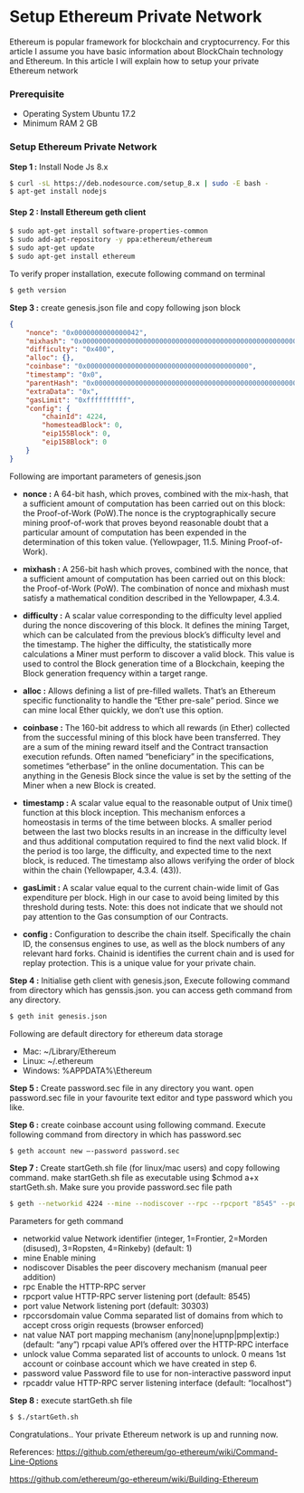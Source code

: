 # Setup Ethereum Private Network

Ethereum is popular framework for blockchain and cryptocurrency. For this article I assume you have basic information about BlockChain technology and Ethereum. In this article I will explain how to setup your private Ethereum network

### Prerequisite
- Operating System Ubuntu 17.2
- Minimum RAM 2 GB

### Setup Ethereum Private Network
**Step 1 :** Install Node Js 8.x

```bash
$ curl -sL https://deb.nodesource.com/setup_8.x | sudo -E bash -
$ apt-get install nodejs
```
#### Step 2 : Install Ethereum geth client

```bash 
$ sudo apt-get install software-properties-common
$ sudo add-apt-repository -y ppa:ethereum/ethereum
$ sudo apt-get update
$ sudo apt-get install ethereum
```

To verify proper installation, execute following command on terminal

```bash 
$ geth version
```
**Step 3 :** create genesis.json file and copy following json block

```json
{
    "nonce": "0x0000000000000042",
    "mixhash": "0x0000000000000000000000000000000000000000000000000000000000000000",
    "difficulty": "0x400",
    "alloc": {},
    "coinbase": "0x0000000000000000000000000000000000000000",
    "timestamp": "0x0",
    "parentHash": "0x0000000000000000000000000000000000000000000000000000000000000000",
    "extraData": "0x",
    "gasLimit": "0xffffffffff",
    "config": {
        "chainId": 4224,
        "homesteadBlock": 0,
        "eip155Block": 0,
        "eip158Block": 0
    }
}
```

Following are important parameters of genesis.json

- **nonce :** A 64-bit hash, which proves, combined with the mix-hash, that a sufficient amount of computation has been carried out on this block: the Proof-of-Work (PoW).The nonce is the cryptographically secure mining proof-of-work that proves beyond reasonable doubt that a particular amount of computation has been expended in the determination of this token value. (Yellowpager, 11.5. Mining Proof-of-Work).

- **mixhash :** A 256-bit hash which proves, combined with the nonce, that a sufficient amount of computation has been carried out on this block: the Proof-of-Work (PoW). The combination of nonce and mixhash must satisfy a mathematical condition described in the Yellowpaper, 4.3.4.
- **difficulty :** A scalar value corresponding to the difficulty level applied during the nonce discovering of this block. It defines the mining Target, which can be calculated from the previous block’s difficulty level and the timestamp. The higher the difficulty, the statistically more calculations a Miner must perform to discover a valid block. This value is used to control the Block generation time of a Blockchain, keeping the Block generation frequency within a target range.
- **alloc :** Allows defining a list of pre-filled wallets. That’s an Ethereum specific functionality to handle the “Ether pre-sale” period. Since we can mine local Ether quickly, we don’t use this option.
- **coinbase :** The 160-bit address to which all rewards (in Ether) collected from the successful mining of this block have been transferred. They are a sum of the mining reward itself and the Contract transaction execution refunds. Often named “beneficiary” in the specifications, sometimes “etherbase” in the online documentation. This can be anything in the Genesis Block since the value is set by the setting of the Miner when a new Block is created.
- **timestamp :** A scalar value equal to the reasonable output of Unix time() function at this block inception. This mechanism enforces a homeostasis in terms of the time between blocks. A smaller period between the last two blocks results in an increase in the difficulty level and thus additional computation required to find the next valid block. If the period is too large, the difficulty, and expected time to the next block, is reduced. The timestamp also allows verifying the order of block within the chain (Yellowpaper, 4.3.4. (43)).
- **gasLimit :** A scalar value equal to the current chain-wide limit of Gas expenditure per block. High in our case to avoid being limited by this threshold during tests. Note: this does not indicate that we should not pay attention to the Gas consumption of our Contracts.
- **config :** Configuration to describe the chain itself. Specifically the chain ID, the consensus engines to use, as well as the block numbers of any relevant hard forks. Chainid is identifies the current chain and is used for replay protection. This is a unique value for your private chain.

**Step 4 :** Initialise geth client with genesis.json, Execute following command from directory which has genssis.json. you can access geth command from any directory.

```bash
$ geth init genesis.json
```
Following are default directory for ethereum data storage

- Mac: ~/Library/Ethereum
- Linux: ~/.ethereum
- Windows: %APPDATA%\Ethereum

**Step 5 :** Create password.sec file in any directory you want. open password.sec file in your favourite text editor and type password which you like.

**Step 6 :** create coinbase account using following command. Execute following command from directory in which has password.sec

```bash
$ geth account new —-password password.sec
```

**Step 7 :** Create startGeth.sh file (for linux/mac users) and copy following command. make startGeth.sh file as executable using $chmod a+x startGeth.sh. Make sure you provide password.sec file path

```bash
$ geth --networkid 4224 --mine --nodiscover --rpc --rpcport "8545" --port "30303" --rpccorsdomain "*" --nat "any" --rpcapi eth,web3,personal,net --unlock 0 --password "/<your direcotry>/password.sec"  --rpcaddr 0.0.0.0
```
Parameters for geth command

- networkid value Network identifier (integer, 1=Frontier, 2=Morden (disused), 3=Ropsten, 4=Rinkeby) (default: 1)
- mine Enable mining
- nodiscover Disables the peer discovery mechanism (manual peer addition)
- rpc Enable the HTTP-RPC server
- rpcport value HTTP-RPC server listening port (default: 8545)
- port value Network listening port (default: 30303)
- rpccorsdomain value Comma separated list of domains from which to accept cross origin requests (browser enforced)
- nat value NAT port mapping mechanism (any|none|upnp|pmp|extip:<IP>) (default: “any”)
rpcapi value API’s offered over the HTTP-RPC interface
- unlock value Comma separated list of accounts to unlock. 0 means 1st account or coinbase account which we have created in step 6.
- password value Password file to use for non-interactive password input
- rpcaddr value HTTP-RPC server listening interface (default: “localhost”)
 
**Step 8 :** execute startGeth.sh file

```bash
$ $./startGeth.sh
```
Congratulations.. Your private Ethereum network is up and running now.

References:
https://github.com/ethereum/go-ethereum/wiki/Command-Line-Options

https://github.com/ethereum/go-ethereum/wiki/Building-Ethereum
